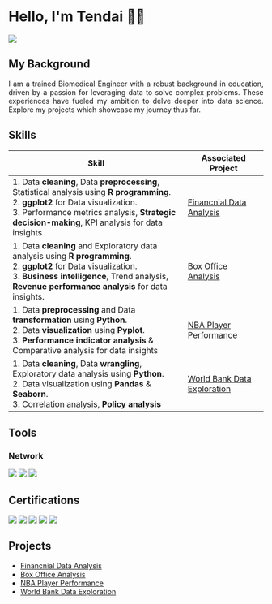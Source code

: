 # Hello, I'm Tendai 👋🏾
<a href="https://www.linkedin.com/in/tendai-sibanda"><img src="https://img.shields.io/badge/-LinkedIn-0072b1?&style=for-the-badge&logo=linkedin&logoColor=white" /></a>

## My Background

<p align="justify">
    I am a trained Biomedical Engineer with a robust background in education, driven by a passion for leveraging data to solve complex problems. These experiences have fueled my ambition to delve deeper into data science. Explore my projects which showcase my journey thus far.
</p>

## Skills
<p align="justify">
    
| Skill                                         | Associated Project         |
|-----------------------------------------------|----------------------------| 
| 1. Data **cleaning**, Data **preprocessing**, Statistical analysis using **R programming**.<br> 2. **ggplot2** for Data visualization.<br> 3. Performance metrics analysis, **Strategic decision-making**, KPI analysis for data insights| <a href="https://github.com/tendai-codes/Financial-Data-Analysis/tree/main">Financnial Data Analysis</a>|
|1. Data **cleaning** and Exploratory data analysis using **R programming**.<br> 2. **ggplot2** for Data visualization.<br> 3. **Business intelligence**, Trend analysis, **Revenue performance analysis** for data insights. | <a href="https://github.com/tendai-codes/Box-Office-Analysis/tree/main">Box Office Analysis</a>|
| 1. Data **preprocessing** and Data **transformation** using **Python**.<br> 2. Data **visualization** using  **Pyplot**. <br> 3.  **Performance indicator analysis** & Comparative analysis for data insights       | <a href="https://github.com/tendai-codes/NBA-Player-Performance/tree/main">NBA Player Performance</a>|
| 1. Data **cleaning**, Data **wrangling**, Exploratory data analysis using **Python**. <br> 2. Data visualization using **Pandas** & **Seaborn**. <br> 3. Correlation analysis, **Policy analysis**     | <a href="https://github.com/tendai-codes/World-Bank-Data-Exploration/tree/main">World Bank Data Exploration </a>|


## Tools

### Network
<div>
    <img src="https://img.shields.io/badge/-Wireshark-1679A7?&style=for-the-badge&logo=Wireshark&logoColor=white" />
    <img src="https://img.shields.io/badge/-Suricata-EF3B2D?&style=for-the-badge&logo=Suricata&logoColor=white" />
    <img src="https://img.shields.io/badge/-Zeek-777BB4?&style=for-the-badge&logo=Zeek&logoColor=white" />
</div>

## Certifications

<div>
<a href="https://www.udemy.com/certificate/UC-32d1eeb2-0446-4387-ab5d-b8cc4c131141/"><img src="https://img.shields.io/badge/-R%20Programming%20A--Z™:%20R%20For%20Data%20Science-FF0000?&style=for-the-badge&logo=Udemy&logoColor=white" /></a>
<a href="https://www.udemy.com/certificate/UC-4dbe4613-a162-4ebe-b626-a722d38dfe87/"><img src="https://img.shields.io/badge/-Python%20A--Z™:%20Python%20For%20Data%20Science-FF0000?&style=for-the-badge&logo=Udemy&logoColor=white" /></a>
<a href="https://www.coursera.org/account/accomplishments/specialization/certificate/VCMG4JJ46GNG"><img src="https://img.shields.io/badge/-Google%20Data%20Analytics-FF0000?&style=for-the-badge&logo=Google&logoColor=white" /></a>
<a href="https://www.coursera.org/account/accomplishments/verify/9Q285DC3RY79"><img src="https://img.shields.io/badge/-Linear%20Regression%20with%20NumPy%20and%20Python-FF0000?&style=for-the-badge&logo=Coursera&logoColor=white" /></a>
<a href="https://www.coursera.org/account/accomplishments/verify/2T73BQ8M2AV3"><img src="https://img.shields.io/badge/-Visualise%20Financial%20Data%20in%20Tableau-FF0000?&style=for-the-badge&logo=Tableau&logoColor=white" /></a>
</div>

## Projects
- <a href="https://github.com/tendai-codes/Financial-Data-Analysis/tree/main">Financnial Data Analysis</a>
- <a href="https://github.com/tendai-codes/Box-Office-Analysis/tree/main">Box Office Analysis</a>
- <a href="https://github.com/tendai-codes/NBA-Player-Performance/tree/main">NBA Player Performance</a>
- <a href="https://github.com/tendai-codes/World-Bank-Data-Exploration/tree/main">World Bank Data Exploration </a>
